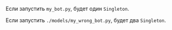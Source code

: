 Если запустить `my_bot.py`, будет один `Singleton`. 

Если запустить `./models/my_wrong_bot.py`, будет два `Singleton`.
